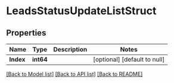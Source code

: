 # LeadsStatusUpdateListStruct

## Properties
Name | Type | Description | Notes
------------ | ------------- | ------------- | -------------
**Index** | **int64** |  | [optional] [default to null]

[[Back to Model list]](../README.md#documentation-for-models) [[Back to API list]](../README.md#documentation-for-api-endpoints) [[Back to README]](../README.md)



